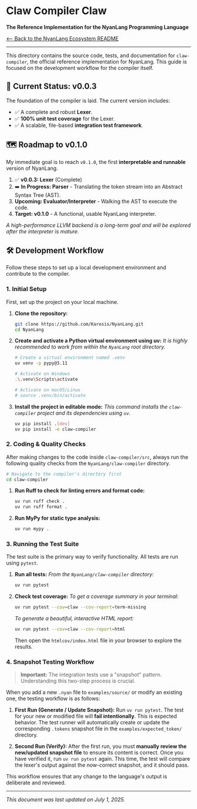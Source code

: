 # Claw Compiler  Claw

**The Reference Implementation for the NyanLang Programming Language**

[<-- Back to the NyanLang Ecosystem README](../README.md)

---

This directory contains the source code, tests, and documentation for `claw-compiler`, the official reference implementation for NyanLang. This guide is focused on the development workflow for the compiler itself.

## 🚧 Current Status: v0.0.3

The foundation of the compiler is laid. The current version includes:
* ✅ A complete and robust **Lexer**.
* ✅ **100% unit test coverage** for the Lexer.
* ✅ A scalable, file-based **integration test framework**.

## 🗺️ Roadmap to v0.1.0

My immediate goal is to reach `v0.1.0`, the first **interpretable and runnable** version of NyanLang.

1.  ✅ **v0.0.3: Lexer** (Complete)
2.  ➡️ **In Progress: Parser** - Translating the token stream into an Abstract Syntax Tree (AST).
3.  **Upcoming: Evaluator/Interpreter** - Walking the AST to execute the code.
4.  **Target: v0.1.0** - A functional, usable NyanLang interpreter.

*A high-performance LLVM backend is a long-term goal and will be explored after the interpreter is mature.*

## 🛠️ Development Workflow

Follow these steps to set up a local development environment and contribute to the compiler.

### 1. Initial Setup

First, set up the project on your local machine.

1.  **Clone the repository:**
    ```bash
    git clone https://github.com/Karesis/NyanLang.git
    cd NyanLang
    ```

2.  **Create and activate a Python virtual environment using uv:**
    *It is highly recommended to work from within the `NyanLang` root directory.*
    ```bash
    # Create a virtual environment named .venv
    uv venv -p pypy@3.11

    # Activate on Windows
    .\.venv\Scripts\activate

    # Activate on macOS/Linux
    # source .venv/bin/activate
    ```

3.  **Install the project in editable mode:**
    *This command installs the `claw-compiler` project and its dependencies using `uv`.*
    ```bash
    uv pip install .[dev]
    uv pip install -e claw-compiler
    ```

### 2. Coding & Quality Checks

After making changes to the code inside `claw-compiler/src`, always run the following quality checks from the `NyanLang/claw-compiler` directory.

```bash
# Navigate to the compiler's directory first
cd claw-compiler
````

1.  **Run Ruff to check for linting errors and format code:**

    ```bash
    uv run ruff check .
    uv run ruff format .
    ```

2.  **Run MyPy for static type analysis:**

    ```bash
    uv run mypy .
    ```

### 3\. Running the Test Suite

The test suite is the primary way to verify functionality. All tests are run using `pytest`.

1.  **Run all tests:**
    *From the `NyanLang/claw-compiler` directory:*

    ```bash
    uv run pytest
    ```

2.  **Check test coverage:**
    *To get a coverage summary in your terminal:*

    ```bash
    uv run pytest --cov=claw --cov-report=term-missing
    ```

    *To generate a beautiful, interactive HTML report:*

    ```bash
    uv run pytest --cov=claw --cov-report=html
    ```

    Then open the `htmlcov/index.html` file in your browser to explore the results.

### 4\. Snapshot Testing Workflow

> **Important:** The integration tests use a "snapshot" pattern. Understanding this two-step process is crucial.

When you add a new `.nyan` file to `examples/source/` or modify an existing one, the testing workflow is as follows:

1.  **First Run (Generate / Update Snapshot):**
    Run `uv run pytest`. The test for your new or modified file will **fail intentionally**. This is expected behavior. The test runner will automatically create or update the corresponding `.tokens` snapshot file in the `examples/expected_token/` directory.

2.  **Second Run (Verify):**
    After the first run, you must **manually review the new/updated snapshot file** to ensure its content is correct. Once you have verified it, run `uv run pytest` again. This time, the test will compare the lexer's output against the now-correct snapshot, and it should pass.

This workflow ensures that any change to the language's output is deliberate and reviewed.

-----

*This document was last updated on July 1, 2025.*

